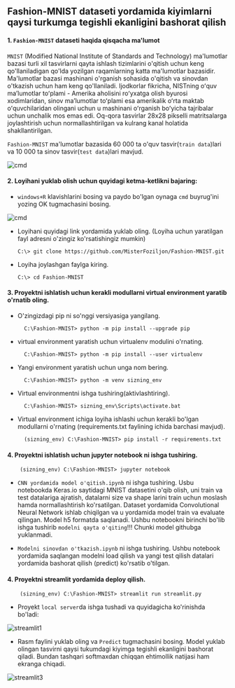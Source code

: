 ## Fashion-MNIST dataseti yordamida kiyimlarni qaysi turkumga tegishli ekanligini bashorat qilish

#### 1. ```Fashion-MNIST``` dataseti haqida qisqacha ma'lumot
```MNIST``` (Modified National Institute of Standards and Technology) ma'lumotlar bazasi turli xil tasvirlarni qayta ishlash tizimlarini o'qitish uchun keng qo'llaniladigan qo'lda yozilgan raqamlarning katta ma'lumotlar bazasidir. Ma'lumotlar bazasi mashinani o'rganish sohasida o'qitish va sinovdan o'tkazish uchun ham keng qo'llaniladi. Ijodkorlar fikricha, NISTning oʻquv maʼlumotlar toʻplami - Amerika aholisini roʻyxatga olish byurosi xodimlaridan, sinov maʼlumotlar toʻplami esa amerikalik oʻrta maktab oʻquvchilaridan olingani uchun u mashinani oʻrganish boʻyicha tajribalar uchun unchalik mos emas edi. Oq-qora tasvirlar 28x28 pikselli matritsalarga joylashtirish uchun normallashtirilgan va kulrang kanal holatida shakllantirilgan.

```Fashion-MNIST``` ma'lumotlar bazasida 60 000 ta o'quv tasvir(```train data```)lari va 10 000 ta sinov tasvir(```test data```)lari mavjud. 

![cmd](https://github.com/MisterFoziljon/Fashion-MNIST/blob/main/rasmlar/digits.jpg)


#### 2. Loyihani yuklab olish uchun quyidagi ketma-ketlikni bajaring:
  * `windows+R` klavishlarini bosing va paydo bo'lgan oynaga `cmd` buyrug'ini yozing OK tugmachasini bosing.
  
  ![cmd](https://github.com/MisterFoziljon/Fashion-MNIST/blob/main/rasmlar/cmd.png)

  * Loyihani quyidagi link yordamida yuklab oling. (Loyiha uchun yaratilgan fayl adresni o'zingiz ko'rsatishingiz mumkin)

        C:\> git clone https://github.com/MisterFoziljon/Fashion-MNIST.git

  * Loyiha joylashgan faylga kiring.
         
        C:\> cd Fashion-MNIST


#### 3. Proyektni ishlatish uchun kerakli modullarni virtual environment yaratib o'rnatib oling.
* O'zingizdagi pip ni so'nggi versiyasiga yangilang.

        C:\Fashion-MNIST> python -m pip install --upgrade pip
        
* virtual environment yaratish uchun virtualenv modulini o'rnating.
        
        C:\Fashion-MNIST> python -m pip install --user virtualenv

* Yangi environment yaratish uchun unga nom bering.
        
        C:\Fashion-MNIST> python -m venv sizning_env
        
* Virtual environmentni ishga tushiring(aktivlashtiring).
        
        C:\Fashion-MNIST> sizning_env\Scripts\activate.bat
        
* Virtual environment ichiga loyiha ishlashi uchun kerakli bo'lgan modullarni o'rnating (requirements.txt faylining ichida barchasi mavjud).
        
        (sizning_env) C:\Fashion-MNIST> pip install -r requirements.txt


#### 4. Proyektni ishlatish uchun jupyter notebook ni ishga tushiring.

        (sizning_env) C:\Fashion-MNIST> jupyter notebook
        
  * ```CNN yordamida model o'qitish.ipynb``` ni ishga tushiring. Usbu notebookda Keras.io saytidagi MNIST datasetini o'qib olish, uni train va test datalariga ajratish, datalarni size va shape larini train uchun moslash hamda normallashtirish ko'rsatilgan. Dataset yordamida Convolutional Neural Network ishlab chiqilgan va u yordamida model train va evaluate qilingan. Model h5 formatda saqlanadi. Ushbu notebookni birinchi bo'lib ishga tushirib ```modelni qayta o'qiting```!!! Chunki model githubga yuklanmadi.
  
  * ```Modelni sinovdan o'tkazish.ipynb``` ni ishga tushiring. Ushbu notebook yordamida saqlangan modelni load qilish va yangi test qilish datalari yordamida bashorat qilish (predict) ko'rsatib o'tilgan.


#### 4. Proyektni streamlit yordamida deploy qilish.

        (sizning_env) C:\Fashion-MNIST> streamlit run streamlit.py

  * Proyekt ```local server```da ishga tushadi va quyidagicha ko'rinishda bo'ladi:


![streamlit1](https://github.com/MisterFoziljon/MNIST/blob/main/rasmlar/streamlit1.png)
  
  * Rasm faylini yuklab oling va ```Predict``` tugmachasini bosing. Model yuklab olingan tasvirni qaysi tukumdagi kiyimga tegishli ekanligini bashorat qiladi. Bundan tashqari softmaxdan chiqqan ehtimollik natijasi ham ekranga chiqadi.


![streamlit3](https://github.com/MisterFoziljon/Fashion-MNIST/blob/main/rasmlar/answer.png)
